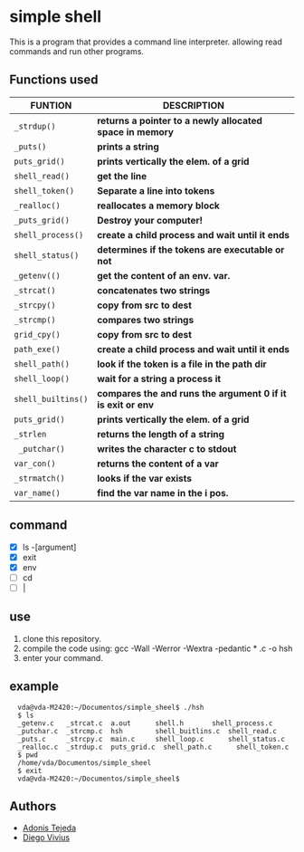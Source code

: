 # simple shell
This is a program that provides a command line interpreter. allowing read commands and run other programs.

## Functions used

|FUNTION | DESCRIPTION|
| ------------- | ------------------------------ |
| `_strdup()`   | **returns a pointer to a newly allocated space in memory**     |
| `_puts()`  | **prints a string**     |
| `puts_grid()`   | **prints vertically the elem. of a grid**     |
| `shell_read()`   | **get the line**     |
| `shell_token()`   | **Separate a line into tokens**     |
| `_realloc()`   | **reallocates a memory block**     |
| `_puts_grid()` | **Destroy your computer!**     |
| `shell_process()`   | **create a child process and wait until it ends**     |
| `shell_status()`   | **determines if the tokens are executable or not**     |
| `_getenv(()`   | **get the content of an env. var.**     |
| `_strcat()`   | **concatenates two strings**     |
| `_strcpy()`   | **copy from src to dest**     |
| `_strcmp()`   | **compares two strings**     |
| `grid_cpy()`   | **copy from src to dest**     |
| `path_exe()`   | **create a child process and wait until it ends**     |
|`shell_path()`   | **look if the token is a file in the path dir**     |
|`shell_loop()`   | **wait for a string a process it**     |
|`shell_builtins()`   | **compares the and runs the argument 0 if it is exit or env**     |
|`puts_grid()`   | **prints vertically the elem. of a grid**     |
|`_strlen`   | **returns the length of a string**     |
|` _putchar()`   | **writes the character c to stdout**     |
|`var_con()`   | **returns the content of a var**     |
|`_strmatch()`   | **looks if the var exists**     |
|`var_name()`   | **find the var name in the i pos.** |

## command
- [x] ls  -[argument]
- [x] exit
- [x] env
- [ ] cd
- [ ] |
## use
1. clone this  repository.
2. compile the code using:
      gcc  -Wall -Werror -Wextra -pedantic * .c -o hsh
3. enter your command.

## example
      vda@vda-M2420:~/Documentos/simple_sheel$ ./hsh 
      $ ls
      _getenv.c   _strcat.c  a.out	    shell.h	      shell_process.c
      _putchar.c  _strcmp.c  hsh	    shell_buitlins.c  shell_read.c
      _puts.c     _strcpy.c  main.c	    shell_loop.c      shell_status.c
      _realloc.c  _strdup.c  puts_grid.c  shell_path.c      shell_token.c
      $ pwd    
      /home/vda/Documentos/simple_sheel
      $ exit	
      vda@vda-M2420:~/Documentos/simple_sheel$

## Authors
- [Adonis Tejeda](https://github.com/adonis7ejeda "Adonis Tejeda")
- [Diego Vivius](https://github.com/vandeldiegoc "Diego Vivius")


